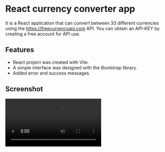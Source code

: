 # React currency converter app

It is a React application that can convert between 33 different currencies using the https://freecurrencyapi.com API. You can obtain an API-KEY by creating a free account for API use.

## Features

- React project was created with Vite.
- A simple interface was designed with the Bootstrap library.
- Added error and success messages.

## Screenshot

![Uygulama Ekran Görüntüsü](https://github.com/huseyineskan/React-currency-converter-app/blob/main/src/assets/currencies-app.webm)
